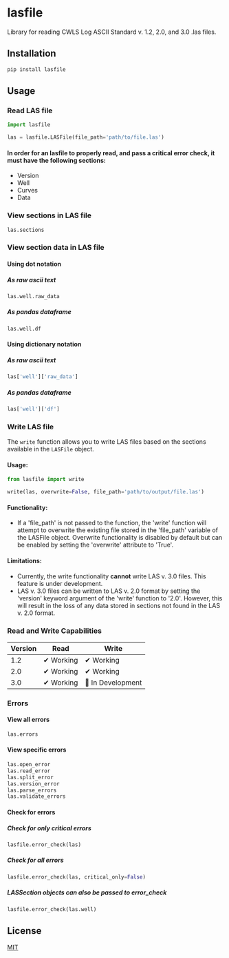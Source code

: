 # lasfile
 Library for reading CWLS Log ASCII Standard v. 1.2, 2.0, and 3.0 .las files.

## Installation
```bash
pip install lasfile
```

## Usage
### Read LAS file
```python
import lasfile

las = lasfile.LASFile(file_path='path/to/file.las')
```
#### In order for an lasfile to properly read, and pass a critical error check, it must have the following sections:
- Version
- Well
- Curves
- Data

### View sections in LAS file
```python
las.sections
```
### View section data in LAS file
#### Using dot notation
##### As raw ascii text
```python
las.well.raw_data
```
##### As pandas dataframe
```python
las.well.df
```
#### Using dictionary notation
##### As raw ascii text
```python
las['well']['raw_data']
```
##### As pandas dataframe
```python
las['well']['df']
```

### Write LAS file
The `write` function allows you to write LAS files based on the sections available in the `LASFile` object.

#### Usage:
```python
from lasfile import write

write(las, overwrite=False, file_path='path/to/output/file.las')
```

#### Functionality:
- If a 'file_path' is not passed to the function, the 'write' function will attempt to overwrite the existing file stored in the 'file_path' variable of the LASFile object. Overwrite functionality is disabled by default but can be enabled by setting the 'overwrite' attribute to 'True'.

#### Limitations:
- Currently, the write functionality **cannot** write LAS v. 3.0 files. This feature is under development.
- LAS v. 3.0 files can be written to LAS v. 2.0 format by setting the 'version' keyword argument of the 'write' function to '2.0'. However, this will result in the loss of any data stored in sections not found in the LAS v. 2.0 format.

### Read and Write Capabilities
| Version | Read       | Write         |
|---------|------------|---------------|
| 1.2     | ✔ Working  | ✔ Working     |
| 2.0     | ✔ Working  | ✔ Working     |
| 3.0     | ✔ Working  | 🚧 In Development |

### Errors
#### View all errors
```python
las.errors
```

#### View specific errors
```python
las.open_error
las.read_error
las.split_error
las.version_error
las.parse_errors
las.validate_errors
```

#### Check for errors
##### Check for only critical errors
```python
lasfile.error_check(las)
```
##### Check for all errors
```python
lasfile.error_check(las, critical_only=False)
```
##### LASSection objects can also be passed to error_check
```python
lasfile.error_check(las.well)
```


## License
[MIT](https://choosealicense.com/licenses/mit/)
```